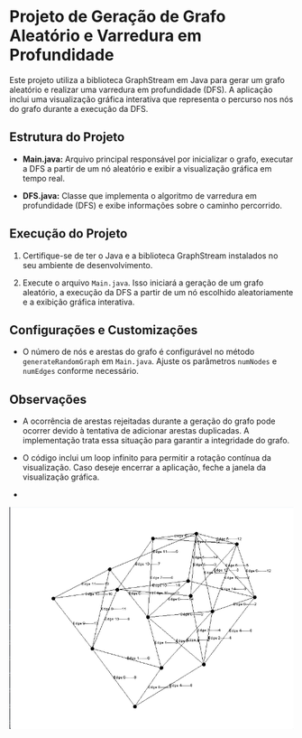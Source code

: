 # Projeto de Geração de Grafo Aleatório e Varredura em Profundidade

Este projeto utiliza a biblioteca GraphStream em Java para gerar um grafo aleatório e realizar uma varredura em profundidade (DFS). A aplicação inclui uma visualização gráfica interativa que representa o percurso nos nós do grafo durante a execução da DFS.

## Estrutura do Projeto

- **Main.java:** Arquivo principal responsável por inicializar o grafo, executar a DFS a partir de um nó aleatório e exibir a visualização gráfica em tempo real.

- **DFS.java:** Classe que implementa o algoritmo de varredura em profundidade (DFS) e exibe informações sobre o caminho percorrido.

## Execução do Projeto

1. Certifique-se de ter o Java e a biblioteca GraphStream instalados no seu ambiente de desenvolvimento.

2. Execute o arquivo `Main.java`. Isso iniciará a geração de um grafo aleatório, a execução da DFS a partir de um nó escolhido aleatoriamente e a exibição gráfica interativa.

## Configurações e Customizações

- O número de nós e arestas do grafo é configurável no método `generateRandomGraph` em `Main.java`. Ajuste os parâmetros `numNodes` e `numEdges` conforme necessário.

## Observações

- A ocorrência de arestas rejeitadas durante a geração do grafo pode ocorrer devido à tentativa de adicionar arestas duplicadas. A implementação trata essa situação para garantir a integridade do grafo.

- O código inclui um loop infinito para permitir a rotação contínua da visualização. Caso deseje encerrar a aplicação, feche a janela da visualização gráfica.
- 
![Grafo](https://github.com/robertperquim/grafo-profundidade/blob/main/img/grafo.png)


